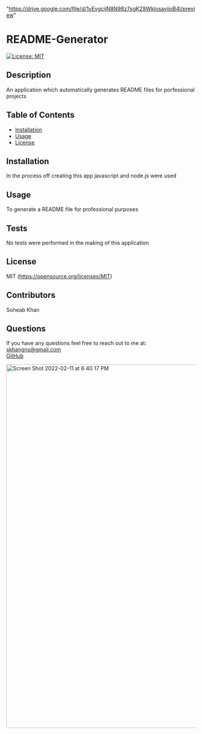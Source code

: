    
"https://drive.google.com/file/d/1vEvgcijN8N98z7sgK29WklosaviioB4l/preview" 

   # README-Generator
  
  [![License: MIT](https://img.shields.io/badge/License-MIT-yellow.svg)](https://opensource.org/licenses/MIT)

  ## Description
  An application which automatically generates README files for porfessional projects
  
  
  ## Table of Contents 
  - [Installation](#installation)
  - [Usage](#usage)
  - [License](#license)
 
  ## Installation
  
  In the process off creating this app javascript and node.js were used
  
  ## Usage
 
  To generate a README file for professional purposes
 
 
   ## Tests
  No tests were performed in the making of this application
  
  ## License 
  MIT
  (https://opensource.org/licenses/MIT)

  ## Contributors
  Soheab Khan
  
  ## Questions
  If you have any questions feel free to reach out to me at:
  <br>
  [skhangns@gmail.com](mailto:skhangns@gmail.com)
  <br>
  [GitHub](https://github.com/skhangns)

<img width="965" alt="Screen Shot 2022-02-11 at 6 40 17 PM" src="https://user-images.githubusercontent.com/80996160/153685122-16e7deba-1d90-41e4-b702-ba75bf3bf8d1.png">



